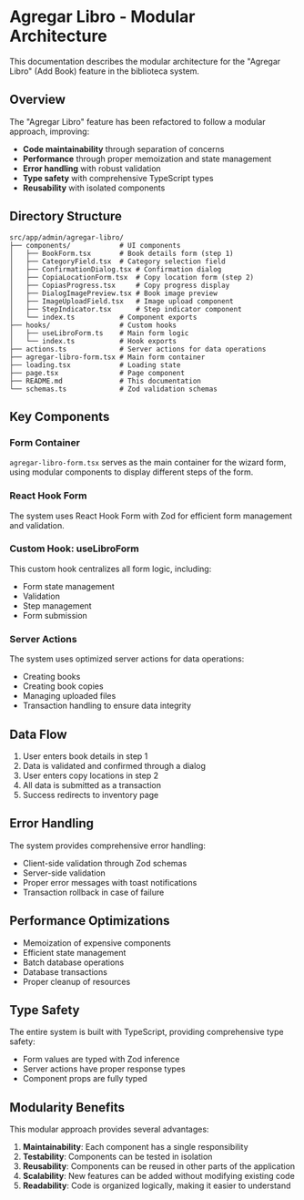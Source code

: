 # Agregar Libro - Modular Architecture

This documentation describes the modular architecture for the "Agregar Libro" (Add Book) feature in the biblioteca system.

## Overview

The "Agregar Libro" feature has been refactored to follow a modular approach, improving:

- **Code maintainability** through separation of concerns
- **Performance** through proper memoization and state management
- **Error handling** with robust validation
- **Type safety** with comprehensive TypeScript types
- **Reusability** with isolated components

## Directory Structure

```
src/app/admin/agregar-libro/
├── components/            # UI components
│   ├── BookForm.tsx       # Book details form (step 1)
│   ├── CategoryField.tsx  # Category selection field
│   ├── ConfirmationDialog.tsx # Confirmation dialog
│   ├── CopiaLocationForm.tsx  # Copy location form (step 2)
│   ├── CopiasProgress.tsx     # Copy progress display
│   ├── DialogImagePreview.tsx # Book image preview
│   ├── ImageUploadField.tsx   # Image upload component
│   ├── StepIndicator.tsx      # Step indicator component
│   └── index.ts           # Component exports
├── hooks/                 # Custom hooks
│   ├── useLibroForm.ts    # Main form logic
│   └── index.ts           # Hook exports
├── actions.ts             # Server actions for data operations
├── agregar-libro-form.tsx # Main form container
├── loading.tsx            # Loading state
├── page.tsx               # Page component
├── README.md              # This documentation
└── schemas.ts             # Zod validation schemas
```

## Key Components

### Form Container

`agregar-libro-form.tsx` serves as the main container for the wizard form, using modular components to display different steps of the form.

### React Hook Form

The system uses React Hook Form with Zod for efficient form management and validation.

### Custom Hook: useLibroForm

This custom hook centralizes all form logic, including:
- Form state management
- Validation
- Step management
- Form submission

### Server Actions

The system uses optimized server actions for data operations:
- Creating books
- Creating book copies
- Managing uploaded files
- Transaction handling to ensure data integrity

## Data Flow

1. User enters book details in step 1
2. Data is validated and confirmed through a dialog
3. User enters copy locations in step 2
4. All data is submitted as a transaction
5. Success redirects to inventory page

## Error Handling

The system provides comprehensive error handling:
- Client-side validation through Zod schemas
- Server-side validation
- Proper error messages with toast notifications
- Transaction rollback in case of failure

## Performance Optimizations

- Memoization of expensive components
- Efficient state management
- Batch database operations
- Database transactions
- Proper cleanup of resources

## Type Safety

The entire system is built with TypeScript, providing comprehensive type safety:
- Form values are typed with Zod inference
- Server actions have proper response types
- Component props are fully typed

## Modularity Benefits

This modular approach provides several advantages:
1. **Maintainability**: Each component has a single responsibility
2. **Testability**: Components can be tested in isolation
3. **Reusability**: Components can be reused in other parts of the application
4. **Scalability**: New features can be added without modifying existing code
5. **Readability**: Code is organized logically, making it easier to understand 
